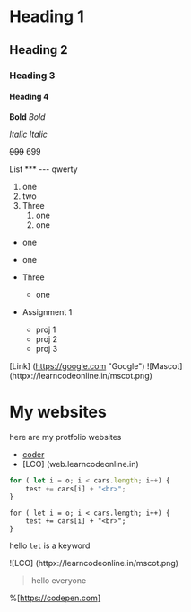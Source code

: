 # Heading 1 
## Heading 2
### Heading 3 
#### Heading 4

**Bold**
_Bold_

*Italic*
_Italic_

~~999~~ 699

List
*** <!--or --> ---
qwerty

1. one
2. two
3. Three
   1. one
   1. one

- one
- one
- Three
   - one

- Assignment 1
   - proj 1
   - proj 2
   - proj 3

[Link] (https://google.com "Google") ![Mascot] (httpx://learncodeonline.in/mscot.png)

# My websites

here are my protfolio websites

 - [coder](web.codercommunity.io)
 - [LCO] (web.learncodeonline.in)

 ```javascript
 for ( let i = o; i < cars.length; i++) {
     test += cars[i] + "<br>";
 }
 ```

 ```
 for ( let i = o; i < cars.length; i++) {
     test += cars[i] + "<br>";
 }
 ```

 hello `let` is a keyword

![LCO] (httpx://learncodeonline.in/mscot.png)   <!-- image -->

> hello everyone

%[https://codepen.com]